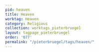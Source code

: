 ```yaml
---
pid: heaven
title: Heaven
worktag: Heaven
category: Religious
collection: worktags_pieterbruegel
layout: tagpage_pieterbruegel
order: '077'
permalink: "/pieterbruegel/tags/heaven/"
---
```

